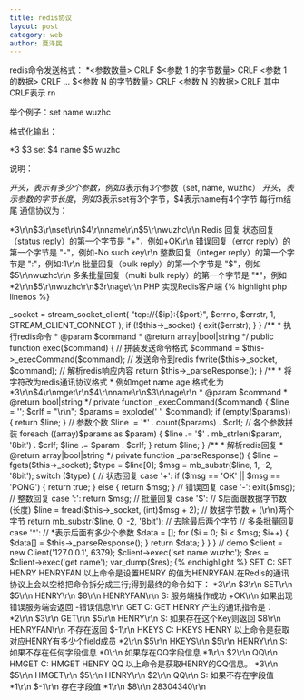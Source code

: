 ```yaml
---
title: redis协议
layout: post
category: web
author: 夏泽民
---
```

<!-- more -->
redis命令发送格式：
*<参数数量> CRLF 
$<参数 1 的字节数量> CRLF 
<参数 1 的数据> CRLF 
... 
$<参数 N 的字节数量> CRLF 
<参数 N 的数据> CRLF 
其中CRLF表示 rn

举个例子：set name wuzhc

格式化输出：

*3 
$3 
set 
$4 
name 
$5 
wuzhc

说明：

*开头，表示有多少个参数，例如*3表示有3个参数（set, name, wuzhc）
$开头，表示参数的字节长度，例如$3表示set有3个字节，$4表示name有4个字节
每行rn结尾
通信协议为：

*3\r\n$3\r\nset\r\n$4\r\nname\r\n$5\r\nwuzhc\r\n
Redis 回复
状态回复（status reply）的第一个字节是 "+"，例如+OK\r\n
错误回复（error reply）的第一个字节是 "-"，例如-No such key\r\n
整数回复（integer reply）的第一个字节是 ":"，例如:1\r\n
批量回复（bulk reply）的第一个字节是 "$"，例如 $5\r\nwuzhc\r\n
多条批量回复（multi bulk reply）的第一个字节是 "*"，例如*2\r\n$5\r\nwuzhc\r\n$3r\nage\r\n
PHP 实现Redis客户端
{% highlight php linenos %}
<?php
/**
 * Created by PhpStorm.
 * User: wuzhc2016@163.com
 * Date: 2017年09月12日
 * Time: 9:08
 */
class Client
{
    private $_socket = null;
    public function __construct($ip, $port) 
    {
        $this->_socket = stream_socket_client(
            "tcp://{$ip}:{$port}",
            $errno,
            $errstr,
            1,
            STREAM_CLIENT_CONNECT
        );
        if (!$this->_socket) {
            exit($errstr);
        }
    }
    /**
     * 执行redis命令
     * @param $command
     * @return array|bool|string
     */
    public function exec($command)
    {      
        // 拼装发送命令格式
        $command = $this->_execCommand($command);

        // 发送命令到redis
        fwrite($this->_socket, $command);

        // 解析redis响应内容
        return $this->_parseResponse();
    }
    /**
     * 将字符改为redis通讯协议格式
     * 例如mget name age 格式化为 *3\r\n$4\r\nmget\r\n$4\r\nname\r\n$3\r\nage\r\n
     * @param $command
     * @return bool|string
     */
    private function _execCommand($command)
    {
        $line = '';
        $crlf = "\r\n";
        $params = explode(' ', $command);
        if (empty($params)) {
            return $line;
        }

        // 参数个数
        $line .= '*' . count($params) . $crlf;

        // 各个参数拼装
        foreach ((array)$params as $param) {
            $line .= '$' . mb_strlen($param, '8bit') . $crlf;
            $line .= $param . $crlf;
        }

        return $line;
    }
    /**
     * 解析redis回复
     * @return array|bool|string
     */
    private function _parseResponse()
    {
        $line = fgets($this->_socket); 
        $type = $line[0]; 
        $msg = mb_substr($line, 1, -2, '8bit'); 

        switch ($type) {
            // 状态回复
            case '+':
                if ($msg == 'OK' || $msg == 'PONG') {
                    return true;
                } else {
                    return $msg;
                }
            // 错误回复
            case '-':
                exit($msg);
            // 整数回复
            case ':':
                return $msg;
            // 批量回复
            case '$': // $后面跟数据字节数(长度)
                $line = fread($this->_socket, (int)$msg + 2); // 数据字节数 + (\r\n)两个字节
                return mb_substr($line, 0, -2, '8bit'); // 去除最后两个字节
            // 多条批量回复
            case '*': // *表示后面有多少个参数
                $data = [];
                for ($i = 0; $i < $msg; $i++) {
                    $data[] = $this->_parseResponse();
                }
                return $data;
        }
    }
}
// demo
$client = new Client('127.0.0.1', 6379);
$client->exec('set name wuzhc');
$res = $client->exec('get name');
var_dump($res);
{% endhighlight %}
SET
C:
SET HENRY  HENRYFAN
以上命令是设置HENRY 的值为HENRYFAN.在Redis的通讯协议上会以空格把命令拆分成三行;得到最终的命令如下：
*3\r\n
$3\r\n
SET\r\n
$5\r\n
HENRY\r\n
$8\r\n
HENRYFAN\r\n
S:
服务端操作成功
+OK\r\n
如果出现错误服务端会返回
-错误信息\r\n
GET
C:
GET HENRY
产生的通讯指令是：
*2\r\n
$3\r\n
GET\r\n
$5\r\n
HENRY\r\n
S:
 如果存在这个Key则返回
$8\r\n
HENRYFAN\r\n
不存在返回
$-1\r\n
HKEYS
C:
HKEYS HENRY
以上命令是获取对应HENRY有多少个field成员
*2\r\n
$5\r\n
HKEYS\r\n
$5\r\n
HENRY\r\n
S:
如果不存在任何字段信息
*0\r\n
如果存在QQ字段信息
*1\r\n
$2\r\n
QQ\r\n
HMGET
C:
HMGET HENRY QQ
以上命令是获取HENRY的QQ信息。
*3\r\n
$5\r\n
HMGET\r\n
$5\r\n
HENRY\r\n
$2\r\n
QQ\r\n
S:
如果不存在字段值

*1\r\n
$-1\r\n
存在字段值

*1\r\n
$8\r\n
28304340\r\n
